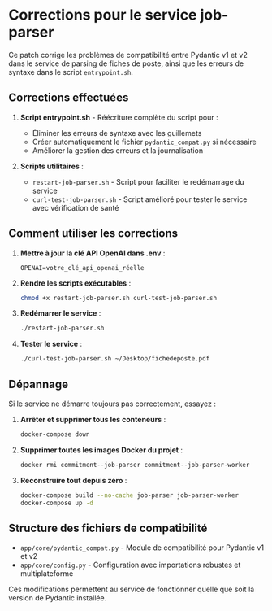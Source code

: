 # Corrections pour le service job-parser

Ce patch corrige les problèmes de compatibilité entre Pydantic v1 et v2 dans le service de parsing de fiches de poste, ainsi que les erreurs de syntaxe dans le script `entrypoint.sh`.

## Corrections effectuées

1. **Script entrypoint.sh** - Réécriture complète du script pour :
   - Éliminer les erreurs de syntaxe avec les guillemets
   - Créer automatiquement le fichier `pydantic_compat.py` si nécessaire
   - Améliorer la gestion des erreurs et la journalisation

2. **Scripts utilitaires** :
   - `restart-job-parser.sh` - Script pour faciliter le redémarrage du service
   - `curl-test-job-parser.sh` - Script amélioré pour tester le service avec vérification de santé

## Comment utiliser les corrections

1. **Mettre à jour la clé API OpenAI dans .env** :
   ```
   OPENAI=votre_clé_api_openai_réelle
   ```

2. **Rendre les scripts exécutables** :
   ```bash
   chmod +x restart-job-parser.sh curl-test-job-parser.sh
   ```

3. **Redémarrer le service** :
   ```bash
   ./restart-job-parser.sh
   ```

4. **Tester le service** :
   ```bash
   ./curl-test-job-parser.sh ~/Desktop/fichedeposte.pdf
   ```

## Dépannage

Si le service ne démarre toujours pas correctement, essayez :

1. **Arrêter et supprimer tous les conteneurs** :
   ```bash
   docker-compose down
   ```

2. **Supprimer toutes les images Docker du projet** :
   ```bash
   docker rmi commitment--job-parser commitment--job-parser-worker
   ```

3. **Reconstruire tout depuis zéro** :
   ```bash
   docker-compose build --no-cache job-parser job-parser-worker
   docker-compose up -d
   ```

## Structure des fichiers de compatibilité

- `app/core/pydantic_compat.py` - Module de compatibilité pour Pydantic v1 et v2
- `app/core/config.py` - Configuration avec importations robustes et multiplateforme

Ces modifications permettent au service de fonctionner quelle que soit la version de Pydantic installée.
